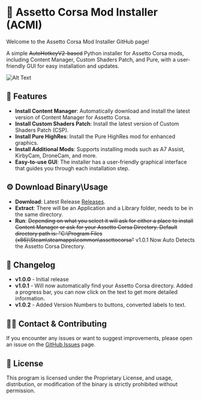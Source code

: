 # 📌 Assetto Corsa Mod Installer (ACMI)
Welcome to the Assetto Corsa Mod Installer GitHub page!

A simple ~~AutoHotkeyV2-based~~ Python installer for Assetto Corsa mods, including Content Manager, Custom Shaders Patch, and Pure, with a user-friendly GUI for easy installation and updates.

![Alt Text](https://i.imgur.com/aZZ9BZE.png)

## 🎯 Features
- **Install Content Manager**: Automatically download and install the latest version of Content Manager for Assetto Corsa.
- **Install Custom Shaders Patch**: Install the latest version of Custom Shaders Patch (CSP).
- **Install Pure HighRes**: Install the Pure HighRes mod for enhanced graphics.
- **Install Additional Mods**: Supports installing mods such as A7 Assist, KirbyCam, DroneCam, and more.
- **Easy-to-use GUI**: The installer has a user-friendly graphical interface that guides you through each installation step.

## ⚙️ Download Binary\Usage
- **Download**: Latest Release [Releases](https://github.com/RedManMods/ACMI/releases).
- **Extract**: There will be an Application and a Library folder, needs to be in the same directory.
- **Run**: ~~Depending on what you select it will ask for either a place to install Content Manager or ask for your Assetto Corsa Directory. Default directory path is: "C:\Program Files (x86)\Steam\steamapps\common\assettocorsa"~~ v1.0.1 Now Auto Detects the Assetto Corsa Directory.

## 📢 Changelog
- **v1.0.0** - Initial release
- **v1.0.1** - Will now automatically find your Assetto Corsa directory. Added a progress bar, you can now click on the text to get more detailed information.
- **v1.0.2** - Added Version Numbers to buttons, converted labels to text.

## 🧑‍💻 Contact & Contributing
If you encounter any issues or want to suggest improvements, please open an issue on the [GitHub Issues](https://github.com/RedManMods/ACMI/issues) page.

## 📝 License
This program is licensed under the Proprietary License, and usage, distribution, or modification of the binary is strictly prohibited without permission.
